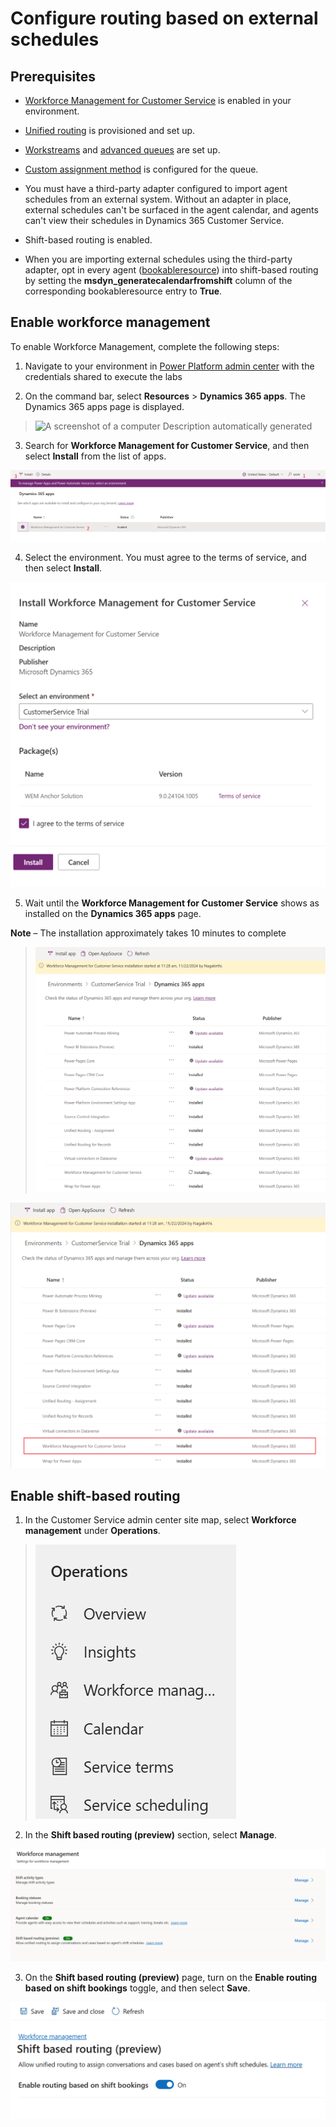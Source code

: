 # Configure routing based on external schedules

## Prerequisites

- [Workforce Management for Customer
  Service](https://learn.microsoft.com/en-us/dynamics365/customer-service/administer/configure-agent-calendar#enable-workforce-management) is
  enabled in your environment.

- [Unified
  routing](https://learn.microsoft.com/en-us/dynamics365/customer-service/administer/provision-unified-routing) is
  provisioned and set up.

- [Workstreams](https://learn.microsoft.com/en-us/dynamics365/customer-service/administer/create-workstreams) and [advanced
  queues](https://learn.microsoft.com/en-us/dynamics365/customer-service/administer/queues-omnichannel) are
  set up.

- [Custom assignment
  method](https://learn.microsoft.com/en-us/dynamics365/customer-service/administer/configure-assignment-rules) is
  configured for the queue.

- You must have a third-party adapter configured to import agent
  schedules from an external system. Without an adapter in place,
  external schedules can't be surfaced in the agent calendar, and agents
  can't view their schedules in Dynamics 365 Customer Service.

- Shift-based routing is enabled.

- When you are importing external schedules using the third-party
  adapter, opt in every agent
  ([bookableresource](https://learn.microsoft.com/en-us/dynamics365/customer-service/develop/reference/entities/bookableresource))
  into shift-based routing by setting
  the **msdyn_generatecalendarfromshift** column of the corresponding
  bookableresource entry to **True**.

## Enable workforce management

To enable Workforce Management, complete the following steps:

1.  Navigate to your environment in [Power Platform admin
    center](https://admin.powerplatform.microsoft.com/) with the
    credentials shared to execute the labs

2.  On the command bar, select **Resources** \> **Dynamics 365 apps**.
    The Dynamics 365 apps page is displayed.

> ![A screenshot of a computer Description automatically
> generated](./media/media13/image1.png)

3.  Search for **Workforce Management for Customer Service**, and then
    select **Install** from the list of apps.

![](./media/media13/image2.png)

4.  Select the environment. You must agree to the terms of service, and
    then select **Install**.

![](./media/media13/image3.png)

5.  Wait until the **Workforce Management for Customer Service** shows
    as installed on the **Dynamics 365 apps** page.

**Note** – The installation approximately takes 10 minutes to complete

> ![](./media/media13/image4.png)

![](./media/media13/image5.png)

## Enable shift-based routing

1.  In the Customer Service admin center site map, select **Workforce
    management** under **Operations**.

> ![](./media/media13/image6.png)

2.  In the **Shift based routing (preview)** section, select **Manage**.

![](./media/media13/image7.png)

3.  On the **Shift based routing (preview)** page, turn on the **Enable
    routing based on shift bookings** toggle, and then select **Save**.

![](./media/media13/image8.png)
